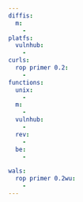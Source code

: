 ```yaml
---
diffis:
  m:
    -
platfs:
  vulnhub:
    -
curls:
  rop primer 0.2:
    -
functions:
  unix:
    -
  m:
    -
  vulnhub:
    -
  rev:
    -
  be:
    -

wals:
  rop primer 0.2wu:
    -
---
```


